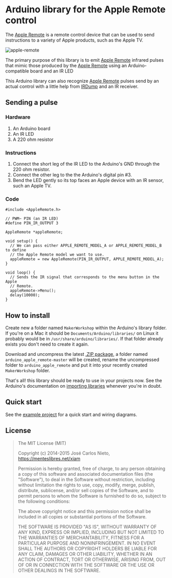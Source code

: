 # Arduino library for the Apple Remote control

The [Apple Remote][1] is a remote control device that can be used to send
instructions to a variety of Apple products, such as the Apple TV.

![apple-remote](https://cloud.githubusercontent.com/assets/385670/8023793/26128b18-0ce0-11e5-8671-54fcc06c3e75.jpg)

The primary purpose of this library is to emit [Apple Remote][1] infrared
pulses that mimic those produced by the [Apple Remote][1] using an
Arduino-compatible board and an IR LED

This Arduino library can also recognize [Apple Remote][1] pulses send by an
actual control with a little help from [IRDump][2] and an IR receiver.

## Sending a pulse

### Hardware

1. An Arduino board
2. An IR LED
3. A 220 ohm resistor

### Instructions

1. Connect the short leg of the IR LED to the Arduino's GND through the 220 ohm
   resistor.
2. Connect the other leg to the the Arduino's digital pin #3.
3. Bend the LED gently so its top faces an Apple device with an IR sensor, such
   an Apple TV.

### Code

```arduino
#include <AppleRemote.h>

// PWM~ PIN (an IR LED)
#define PIN_IR_OUTPUT 3

AppleRemote *appleRemote;

void setup() {
  // We can pass either APPLE_REMOTE_MODEL_A or APPLE_REMOTE_MODEL_B to define
  // the Apple Remote model we want to use.
  appleRemote = new AppleRemote(PIN_IR_OUTPUT, APPLE_REMOTE_MODEL_A);
}

void loop() {
  // Sends the IR signal that corresponds to the menu button in the Apple
  // Remote.
  appleRemote->Menu();
  delay(10000);
}
```

## How to install

Create new a folder named `MakerWorkshop` within the Arduino's library folder.
If you're on a Mac it should be `Documents/Arduino/libraries/` on Linux it
probably would be in `/usr/share/arduino/libraries/`. If that folder already
exists you don't need to create it again.

Download and uncompress the latest [.ZIP package][4], a folder named
`arduino_apple_remote-master` will be created, rename the uncompressed folder
to `arduino_apple_remote` and put it into your recently created `MakerWorkshop`
folder.

That's all! this library should be ready to use in your projects now. See the
Arduino's documentation on [importing libraries][3] whenever you're in doubt.

## Quick start

See the [example project][1] for a quick start and wiring diagrams.

## License

> The MIT License (MIT)
>
> Copyright (c) 2014-2015 José Carlos Nieto, https://menteslibres.net/xiam
>
> Permission is hereby granted, free of charge, to any person obtaining
> a copy of this software and associated documentation files (the
> "Software"), to deal in the Software without restriction, including
> without limitation the rights to use, copy, modify, merge, publish,
> distribute, sublicense, and/or sell copies of the Software, and to
> permit persons to whom the Software is furnished to do so, subject to
> the following conditions:
>
> The above copyright notice and this permission notice shall be
> included in all copies or substantial portions of the Software.
>
> THE SOFTWARE IS PROVIDED "AS IS", WITHOUT WARRANTY OF ANY KIND,
> EXPRESS OR IMPLIED, INCLUDING BUT NOT LIMITED TO THE WARRANTIES OF
> MERCHANTABILITY, FITNESS FOR A PARTICULAR PURPOSE AND
> NONINFRINGEMENT. IN NO EVENT SHALL THE AUTHORS OR COPYRIGHT HOLDERS BE
> LIABLE FOR ANY CLAIM, DAMAGES OR OTHER LIABILITY, WHETHER IN AN ACTION
> OF CONTRACT, TORT OR OTHERWISE, ARISING FROM, OUT OF OR IN CONNECTION
> WITH THE SOFTWARE OR THE USE OR OTHER DEALINGS IN THE SOFTWARE.

[1]: https://github.com/makerworkshop/arduino_apple_remote_example
[2]: https://github.com/makerworkshop/arduino_irdump
[3]: http://www.arduino.cc/en/guide/libraries
[4]: https://github.com/makerworkshop/arduino_apple_remote/archive/master.zip
